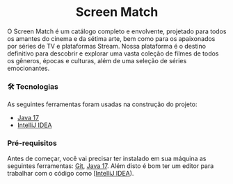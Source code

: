 <h1 align="center">Screen Match</h1>

O Screen Match é um catálogo completo e envolvente, projetado para todos os amantes do cinema e da sétima arte, bem como para os apaixonados por séries de TV e plataformas Stream. 
Nossa plataforma é o destino definitivo para descobrir e explorar uma vasta coleção de filmes de todos os gêneros, épocas e culturas, além de uma seleção de séries emocionantes.

### 🛠 Tecnologias
As seguintes ferramentas foram usadas na construção do projeto:
- [Java 17](https://www.oracle.com/java/technologies/javase/jdk17-archive-downloads.html)
- [IntelliJ IDEA](https://www.jetbrains.com/pt-br/idea/)

### Pré-requisitos

Antes de começar, você vai precisar ter instalado em sua máquina as seguintes ferramentas:
[Git](https://git-scm.com), [Java 17](https://www.oracle.com/java/technologies/javase/jdk17-archive-downloads.html). 
Além disto é bom ter um editor para trabalhar com o código como [[IntelliJ IDEA](https://www.oracle.com/java/technologies/javase/jdk17-archive-downloads.html)).



